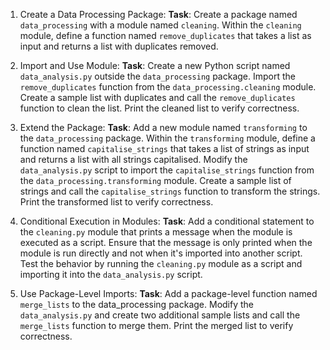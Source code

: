 1. Create a Data Processing Package:
**Task**: Create a package named `data_processing` with a module named `cleaning`.
Within the `cleaning` module, define a function named `remove_duplicates` that takes a list as input and returns a list with duplicates removed.


2. Import and Use Module:
**Task**: Create a new Python script named `data_analysis.py` outside the `data_processing` package.
Import the `remove_duplicates` function from the `data_processing.cleaning` module.
Create a sample list with duplicates and call the `remove_duplicates` function to clean the list.
Print the cleaned list to verify correctness.

3. Extend the Package:
**Task**: Add a new module named `transforming` to the `data_processing` package.
Within the `transforming` module, define a function named `capitalise_strings` that takes a list of strings as input and returns a list with all strings capitalised.
Modify the `data_analysis.py` script to import the `capitalise_strings` function from the `data_processing.transforming` module.
Create a sample list of strings and call the `capitalise_strings` function to transform the strings.
Print the transformed list to verify correctness.

4. Conditional Execution in Modules:
**Task**: Add a conditional statement to the `cleaning.py` module that prints a message when the module is executed as a script.
Ensure that the message is only printed when the module is run directly and not when it's imported into another script.
Test the behavior by running the `cleaning.py` module as a script and importing it into the `data_analysis.py` script.

5. Use Package-Level Imports:
**Task**: Add a package-level function named `merge_lists` to the data_processing package.
Modify the `data_analysis.py` and create two additional sample lists and call the `merge_lists` function to merge them.
Print the merged list to verify correctness.